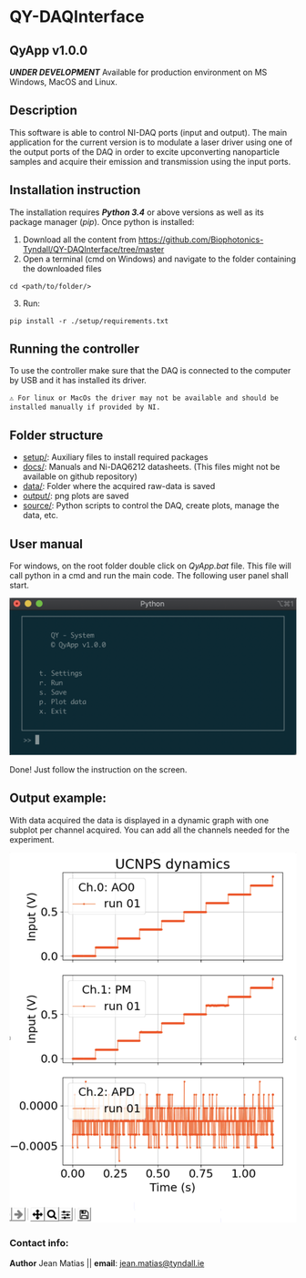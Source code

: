 # QY-DAQInterface
## QyApp v1.0.0 

**_UNDER DEVELOPMENT_**
Available for production environment on MS Windows, MacOS and Linux.

## Description
This software is able to control NI-DAQ ports (input and output). 
The main application for the current version is to modulate a laser driver using one of the output ports of the DAQ in order to excite upconverting nanoparticle samples and acquire their emission and transmission using the input ports.
 
## Installation instruction

The installation requires **_Python 3.4_** or above versions as well as its package manager (_pip_). Once python is installed:

1. Download all the content from https://github.com/Biophotonics-Tyndall/QY-DAQInterface/tree/master
2. Open a terminal (cmd on Windows) and navigate to the folder containing the downloaded files
```
cd <path/to/folder/>
```
3. Run:
```
pip install -r ./setup/requirements.txt
```

## Running the controller

To use the controller make sure that the DAQ is connected to the computer by USB and it has installed its driver.

    ⚠️ For linux or MacOs the driver may not be available and should be installed manually if provided by NI.

## Folder structure

+ [setup/](./setup/): Auxiliary files to install required packages
+ [docs/](./docs/): Manuals and Ni-DAQ6212 datasheets. (This files might not be available on github repository)
+ [data/](./data/): Folder where the acquired raw-data is saved
+ [output/](./output/): png plots are saved
+ [source/](./source/): Python scripts to control the DAQ, create plots, manage the data, etc.

 
## User manual

For windows, on the root folder double click on _QyApp.bat_ file. This file will call python in a cmd and run the main code. The following user panel shall start. 

![User Panel](docs/.user_panel.png "User Panel")

Done! Just follow the instruction on the screen.

## Output example:

With data acquired the data is displayed in a dynamic graph with one subplot per channel acquired. You can add all the channels needed for the experiment. 

![First test](./output/plots/.output_temp.png "output data example")

### Contact info:

**Author** Jean Matias || **email**: jean.matias@tyndall.ie 